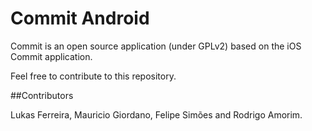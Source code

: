 Commit Android
==============

Commit is an open source application (under GPLv2) based on the iOS Commit application.

Feel free to contribute to this repository.

##Contributors

Lukas Ferreira, Mauricio Giordano, Felipe Simões and Rodrigo Amorim.
